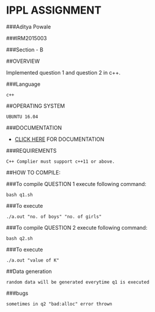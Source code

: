 # IPPL ASSIGNMENT

###Aditya Powale

###IRM2015003

###Section - B

##OVERVIEW

Implemented question 1 and question 2 in c++.

###Language
```
c++
```
##OPERATING SYSTEM
```
UBUNTU 16.04
```

###DOCUMENTATION
* [CLICK HERE](https://ppl-iiita.github.io/ppl-assignment-adityapowale/) FOR DOCUMENTATION

###REQUIREMENTS
```
C++ Complier must support c++11 or above.
```
##HOW TO COMPILE:

###To compile QUESTION 1 execute following command:

```
bash q1.sh
```
###To execute 
```
./a.out "no. of boys" "no. of girls"
```

###To compile QUESTION 2 execute following command:

```
bash q2.sh
```
###To execute
```
./a.out "value of K"
```
##Data generation 
```
random data will be generated everytime q1 is executed
```

###bugs
```
sometimes in q2 "bad:alloc" error thrown
```
